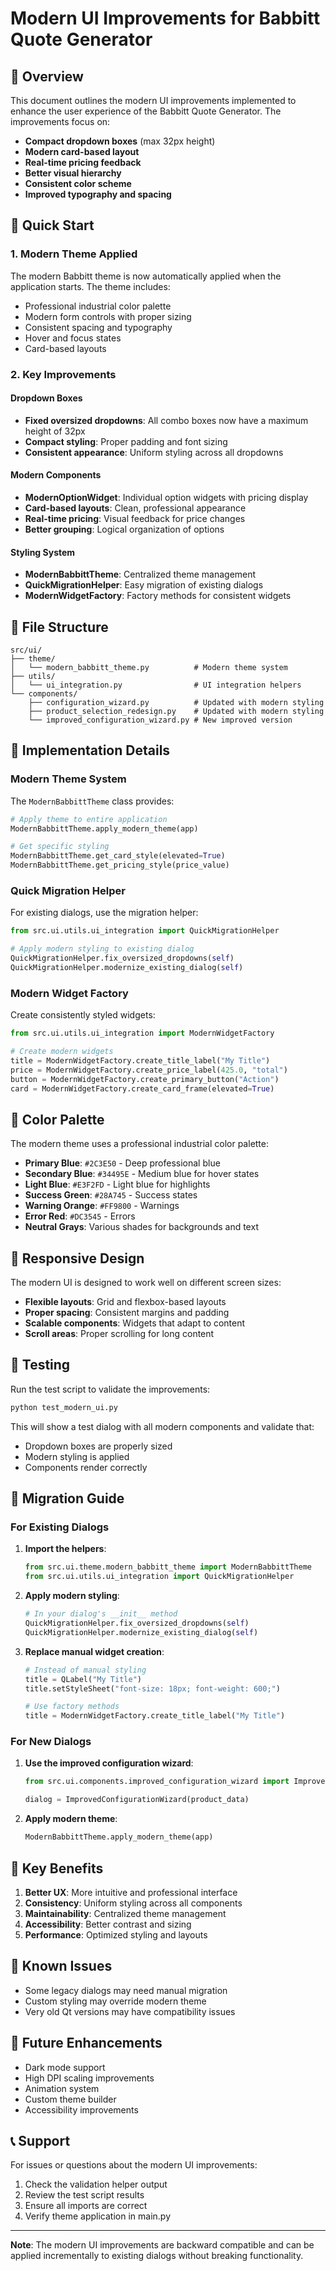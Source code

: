 # Modern UI Improvements for Babbitt Quote Generator

## 🎯 Overview

This document outlines the modern UI improvements implemented to enhance the user experience of the Babbitt Quote Generator. The improvements focus on:

- **Compact dropdown boxes** (max 32px height)
- **Modern card-based layout**
- **Real-time pricing feedback**
- **Better visual hierarchy**
- **Consistent color scheme**
- **Improved typography and spacing**

## 🚀 Quick Start

### 1. Modern Theme Applied

The modern Babbitt theme is now automatically applied when the application starts. The theme includes:

- Professional industrial color palette
- Modern form controls with proper sizing
- Consistent spacing and typography
- Hover and focus states
- Card-based layouts

### 2. Key Improvements

#### Dropdown Boxes
- **Fixed oversized dropdowns**: All combo boxes now have a maximum height of 32px
- **Compact styling**: Proper padding and font sizing
- **Consistent appearance**: Uniform styling across all dropdowns

#### Modern Components
- **ModernOptionWidget**: Individual option widgets with pricing display
- **Card-based layouts**: Clean, professional appearance
- **Real-time pricing**: Visual feedback for price changes
- **Better grouping**: Logical organization of options

#### Styling System
- **ModernBabbittTheme**: Centralized theme management
- **QuickMigrationHelper**: Easy migration of existing dialogs
- **ModernWidgetFactory**: Factory methods for consistent widgets

## 📁 File Structure

```
src/ui/
├── theme/
│   └── modern_babbitt_theme.py          # Modern theme system
├── utils/
│   └── ui_integration.py                # UI integration helpers
└── components/
    ├── configuration_wizard.py          # Updated with modern styling
    ├── product_selection_redesign.py    # Updated with modern styling
    └── improved_configuration_wizard.py # New improved version
```

## 🔧 Implementation Details

### Modern Theme System

The `ModernBabbittTheme` class provides:

```python
# Apply theme to entire application
ModernBabbittTheme.apply_modern_theme(app)

# Get specific styling
ModernBabbittTheme.get_card_style(elevated=True)
ModernBabbittTheme.get_pricing_style(price_value)
```

### Quick Migration Helper

For existing dialogs, use the migration helper:

```python
from src.ui.utils.ui_integration import QuickMigrationHelper

# Apply modern styling to existing dialog
QuickMigrationHelper.fix_oversized_dropdowns(self)
QuickMigrationHelper.modernize_existing_dialog(self)
```

### Modern Widget Factory

Create consistently styled widgets:

```python
from src.ui.utils.ui_integration import ModernWidgetFactory

# Create modern widgets
title = ModernWidgetFactory.create_title_label("My Title")
price = ModernWidgetFactory.create_price_label(425.0, "total")
button = ModernWidgetFactory.create_primary_button("Action")
card = ModernWidgetFactory.create_card_frame(elevated=True)
```

## 🎨 Color Palette

The modern theme uses a professional industrial color palette:

- **Primary Blue**: `#2C3E50` - Deep professional blue
- **Secondary Blue**: `#34495E` - Medium blue for hover states
- **Light Blue**: `#E3F2FD` - Light blue for highlights
- **Success Green**: `#28A745` - Success states
- **Warning Orange**: `#FF9800` - Warnings
- **Error Red**: `#DC3545` - Errors
- **Neutral Grays**: Various shades for backgrounds and text

## 📱 Responsive Design

The modern UI is designed to work well on different screen sizes:

- **Flexible layouts**: Grid and flexbox-based layouts
- **Proper spacing**: Consistent margins and padding
- **Scalable components**: Widgets that adapt to content
- **Scroll areas**: Proper scrolling for long content

## 🧪 Testing

Run the test script to validate the improvements:

```bash
python test_modern_ui.py
```

This will show a test dialog with all modern components and validate that:
- Dropdown boxes are properly sized
- Modern styling is applied
- Components render correctly

## 🔄 Migration Guide

### For Existing Dialogs

1. **Import the helpers**:
   ```python
   from src.ui.theme.modern_babbitt_theme import ModernBabbittTheme
   from src.ui.utils.ui_integration import QuickMigrationHelper
   ```

2. **Apply modern styling**:
   ```python
   # In your dialog's __init__ method
   QuickMigrationHelper.fix_oversized_dropdowns(self)
   QuickMigrationHelper.modernize_existing_dialog(self)
   ```

3. **Replace manual widget creation**:
   ```python
   # Instead of manual styling
   title = QLabel("My Title")
   title.setStyleSheet("font-size: 18px; font-weight: 600;")
   
   # Use factory methods
   title = ModernWidgetFactory.create_title_label("My Title")
   ```

### For New Dialogs

1. **Use the improved configuration wizard**:
   ```python
   from src.ui.components.improved_configuration_wizard import ImprovedConfigurationWizard
   
   dialog = ImprovedConfigurationWizard(product_data)
   ```

2. **Apply modern theme**:
   ```python
   ModernBabbittTheme.apply_modern_theme(app)
   ```

## 🎯 Key Benefits

1. **Better UX**: More intuitive and professional interface
2. **Consistency**: Uniform styling across all components
3. **Maintainability**: Centralized theme management
4. **Accessibility**: Better contrast and sizing
5. **Performance**: Optimized styling and layouts

## 🚨 Known Issues

- Some legacy dialogs may need manual migration
- Custom styling may override modern theme
- Very old Qt versions may have compatibility issues

## 🔮 Future Enhancements

- Dark mode support
- High DPI scaling improvements
- Animation system
- Custom theme builder
- Accessibility improvements

## 📞 Support

For issues or questions about the modern UI improvements:

1. Check the validation helper output
2. Review the test script results
3. Ensure all imports are correct
4. Verify theme application in main.py

---

**Note**: The modern UI improvements are backward compatible and can be applied incrementally to existing dialogs without breaking functionality. 